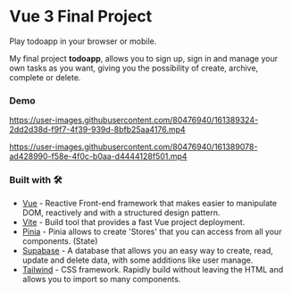 # Vue 3 Final Project
Play todoapp in your browser or mobile.

My final project **todoapp**, allows you to sign up, sign in and manage your own tasks  as you want, giving you the possibility of create, archive, complete or delete.

### Demo
https://user-images.githubusercontent.com/80476940/161389324-2dd2d38d-f9f7-4f39-939d-8bfb25aa4176.mp4

https://user-images.githubusercontent.com/80476940/161389078-ad428990-f58e-4f0c-b0aa-d4444128f501.mp4

### Built with 🛠️
 - [Vue](https://vuejs.org/) - Reactive Front-end framework that makes easier to manipulate DOM, reactively and with a structured design pattern.
 - [Vite](https://vitejs.dev/) - Build tool that provides a fast Vue project deployment.
 - [Pinia](https://pinia.vuejs.org/introduction.html) - Pinia allows to create 'Stores' that you can access from all your components. (State)
 - [Supabase](https://supabase.com/) - A database that allows you an easy way to create, read, update and delete data, with some additions like user manage.
 - [Tailwind](https://tailwindcss.com/) - CSS framework. Rapidly build without leaving the HTML and allows you to import so many components.
###
###
